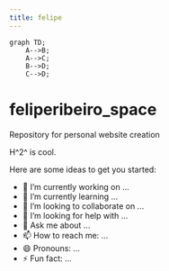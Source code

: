 ```yaml
---
title: felipe
---
```



```mermaid
graph TD;
    A-->B;
    A-->C;
    B-->D;
    C-->D;
```



# feliperibeiro_space
Repository for personal website creation

H^2^  is cool.


Here are some ideas to get you started:

- 🔭 I’m currently working on ...
- 🌱 I’m currently learning ...
- 👯 I’m looking to collaborate on ...
- 🤔 I’m looking for help with ...
- 💬 Ask me about ...
- 📫 How to reach me: ...
- 😄 Pronouns: ...
- ⚡ Fun fact: ...
